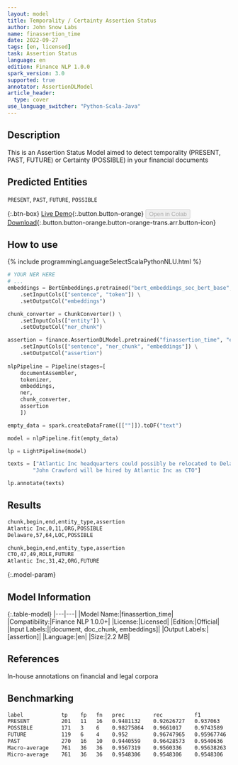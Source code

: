 ```yaml
---
layout: model
title: Temporality / Certainty Assertion Status
author: John Snow Labs
name: finassertion_time
date: 2022-09-27
tags: [en, licensed]
task: Assertion Status
language: en
edition: Finance NLP 1.0.0
spark_version: 3.0
supported: true
annotator: AssertionDLModel
article_header:
  type: cover
use_language_switcher: "Python-Scala-Java"
---
```


## Description

This is an Assertion Status Model aimed to detect temporality (PRESENT, PAST, FUTURE) or Certainty (POSSIBLE) in your financial documents

## Predicted Entities

`PRESENT`, `PAST`, `FUTURE`, `POSSIBLE`

{:.btn-box}
[Live Demo](https://demo.johnsnowlabs.com/finance/FINASSERTION_TEMPORALITY){:.button.button-orange}
<button class="button button-orange" disabled>Open in Colab</button>
[Download](https://s3.amazonaws.com/auxdata.johnsnowlabs.com/finance/models/finassertion_time_en_1.0.0_3.0_1664274273525.zip){:.button.button-orange.button-orange-trans.arr.button-icon}

## How to use



<div class="tabs-box" markdown="1">
{% include programmingLanguageSelectScalaPythonNLU.html %}

```python
# YOUR NER HERE
# ...
embeddings = BertEmbeddings.pretrained("bert_embeddings_sec_bert_base","en") \
    .setInputCols(["sentence", "token"]) \
    .setOutputCol("embeddings")

chunk_converter = ChunkConverter() \
    .setInputCols(["entity"]) \
    .setOutputCol("ner_chunk")

assertion = finance.AssertionDLModel.pretrained("finassertion_time", "en", "finance/models")\
    .setInputCols(["sentence", "ner_chunk", "embeddings"]) \
    .setOutputCol("assertion")
    
nlpPipeline = Pipeline(stages=[
    documentAssembler, 
    tokenizer,
    embeddings,
    ner,
    chunk_converter,
    assertion
    ])

empty_data = spark.createDataFrame([[""]]).toDF("text")

model = nlpPipeline.fit(empty_data)

lp = LightPipeline(model)

texts = ["Atlantic Inc headquarters could possibly be relocated to Delaware by the end of next year",
        "John Crawford will be hired by Atlantic Inc as CTO"]

lp.annotate(texts)
```

</div>

## Results

```bash
chunk,begin,end,entity_type,assertion
Atlantic Inc,0,11,ORG,POSSIBLE
Delaware,57,64,LOC,POSSIBLE

chunk,begin,end,entity_type,assertion
CTO,47,49,ROLE,FUTURE
Atlantic Inc,31,42,ORG,FUTURE
```

{:.model-param}
## Model Information

{:.table-model}
|---|---|
|Model Name:|finassertion_time|
|Compatibility:|Finance NLP 1.0.0+|
|License:|Licensed|
|Edition:|Official|
|Input Labels:|[document, doc_chunk, embeddings]|
|Output Labels:|[assertion]|
|Language:|en|
|Size:|2.2 MB|

## References

In-house annotations on financial and legal corpora

## Benchmarking

```bash
label            tp    fp   fn   prec         rec          f1
PRESENT          201   11   16   0.9481132    0.92626727   0.937063
POSSIBLE         171   3    6    0.98275864   0.9661017    0.9743589
FUTURE           119   6    4    0.952        0.96747965   0.95967746
PAST             270   16   10   0.9440559    0.96428573   0.9540636
Macro-average    761   36   36   0.9567319    0.9560336    0.95638263
Micro-average    761   36   36   0.9548306    0.9548306    0.9548306
```


